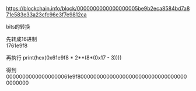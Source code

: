 https://blockchain.info/block/0000000000000000005be9b2eca8584bd7a871e583e33a23cfc96e3f7e9812ca  

bits的转换  

先转成16进制  
1761e9f8

再执行
print(hex(0x61e9f8 * 2**(8*(0x17 - 3))))  

得到  
00000000000000000061e9f80000000000000000000000000000000000000000 






